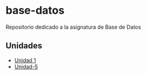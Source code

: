 # base-datos
Repositorio dedicado a la asignatura de Base de Datos

## Unidades
- [Unidad 1](Tareas)
- [Unidad-5](Tareas)
